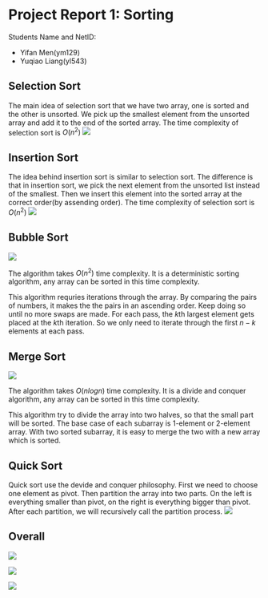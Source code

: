 # Project Report 1: Sorting

Students Name and NetID: 

- Yifan Men(ym129)
- Yuqiao Liang(yl543)


## Selection Sort
The main idea of selection sort that we have two array, one is sorted and the other is unsorted. We pick up the smallest element from the unsorted array and add it to the end of the sorted array. 
The time complexity of selection sort is $O(n^2)$
![](SelectionSort.png)


## Insertion Sort
The idea behind insertion sort is similar to selection sort. The difference is that in insertion sort, we pick the next element from the unsorted list instead of the smallest. Then we insert this element into the sorted array at the correct order(by assending order). The time complexity of selection sort is $O(n^2)$
![](InsertionSort.png)

## Bubble Sort
![](BubbleSort.png)

The algorithm takes $O(n^2)$ time complexity. It is a deterministic sorting algorithm, any array can be sorted in this time complexity. 

This algorithm requries iterations through the array. By comparing the pairs of numbers, it makes the the pairs in an ascending order. Keep doing so until no more swaps are made. For each pass, the $k$th largest element gets placed at the $k$th iteration. So we only need to iterate through the first $n-k$ elements at each pass.

## Merge Sort
![](MergeSort.png)

The algorithm takes $O(nlogn)$ time complexity. It is a divide and conquer algorithm, any array can be sorted in this time complexity. 

This algorithm try to divide the array into two halves, so that the small part will be sorted. The base case of each subarray is 1-element or 2-element array. With two sorted subarray, it is easy to merge the two with a new array which is sorted.

## Quick Sort
Quick sort use the devide and conquer philosophy. First we need to choose one element as pivot. Then partition the array into two parts. On the left is everything smaller than pivot, on the right is everything bigger than pivot. After each partition, we will recursively call the partition process. 
![](QuickSort.png)

## Overall

![](log.png)

![](Python.png)

![](sorting.png)


